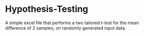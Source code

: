 # Hypothesis-Testing
A simple excel file that performs a two tailored t-test for the mean difference of 2 samples, on randomly generated input data.
